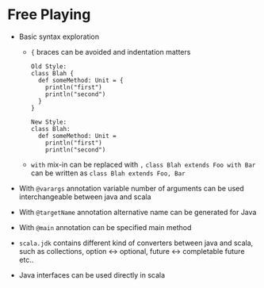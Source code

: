 # Free Playing


- Basic syntax exploration
    - `{` braces can be avoided and indentation matters
      ```
      Old Style:
      class Blah {
        def someMethod: Unit = {
          println("first")
          println("second")
        }
      }
      
      New Style: 
      class Blah:
        def someMethod: Unit = 
          println("first")
          println("second")
      ```
    - `with` mix-in can be replaced with `,`
      `class Blah extends Foo with Bar` can be written as `class Blah extends Foo, Bar`
      
- With `@varargs` annotation variable number of arguments can be used interchangeable between java and scala
- With `@targetName` annotation alternative name can be generated for Java
- With `@main` annotation can be specified main method
- `scala.jdk` contains different kind of converters between java and scala, such as collections, option <-> optional, future <-> completable future etc..
- Java interfaces can be used directly in scala
      